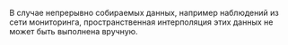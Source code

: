 В случае непрерывно собираемых данных, например наблюдений из сети мониторинга, 
пространственная интерполяция этих данных не может быть выполнена вручную.
